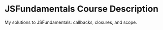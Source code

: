 # JSFundamentals Course Description

My solutions to JSFundamentals: callbacks, closures, and scope.